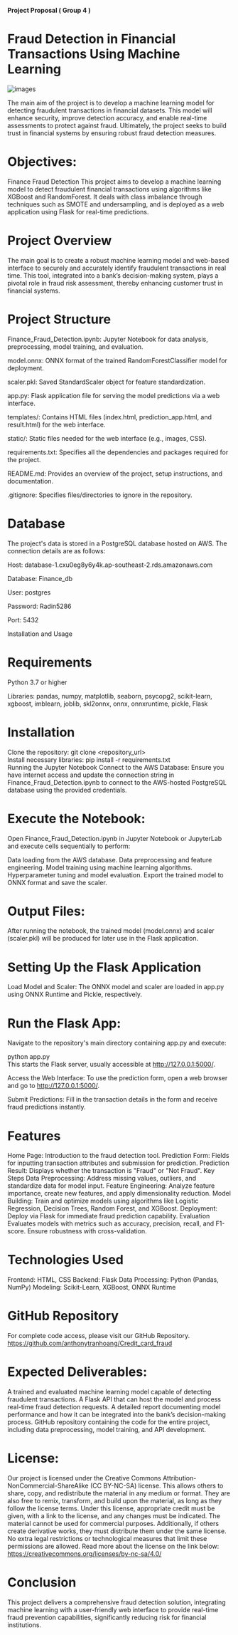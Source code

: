 **Project Proposal ( Group 4 )**

# Fraud Detection in Financial Transactions Using Machine Learning
![images](https://github.com/user-attachments/assets/896def5a-0056-4ada-9592-87c54612d7a2)















The main aim of the project is to develop a machine learning model for detecting fraudulent transactions in financial datasets. This model will enhance security, improve detection accuracy, and enable real-time assessments to protect against fraud. Ultimately, the project seeks to build trust in financial systems by ensuring robust fraud detection measures.


# Objectives:

Finance Fraud Detection
This project aims to develop a machine learning model to detect fraudulent financial transactions using algorithms like XGBoost and RandomForest. It deals with class imbalance through techniques such as SMOTE and undersampling, and is deployed as a web application using Flask for real-time predictions.

# Project Overview

The main goal is to create a robust machine learning model and web-based interface to securely and accurately identify fraudulent transactions in real time. This tool, integrated into a bank’s decision-making system, plays a pivotal role in fraud risk assessment, thereby enhancing customer trust in financial systems.

# Project Structure
Finance_Fraud_Detection.ipynb: Jupyter Notebook for data analysis, preprocessing, model training, and evaluation.

model.onnx: ONNX format of the trained RandomForestClassifier model for deployment.

scaler.pkl: Saved StandardScaler object for feature standardization.

app.py: Flask application file for serving the model predictions via a web interface.

templates/: Contains HTML files (index.html, prediction_app.html, and result.html) for the web interface.

static/: Static files needed for the web interface (e.g., images, CSS).

requirements.txt: Specifies all the dependencies and packages required for the project.

README.md: Provides an overview of the project, setup instructions, and documentation.

.gitignore: Specifies files/directories to ignore in the repository.

# Database

The project's data is stored in a PostgreSQL database hosted on AWS. The connection details are as follows:

Host: database-1.cxu0eg8y6y4k.ap-southeast-2.rds.amazonaws.com

Database: Finance_db

User: postgres

Password: Radin5286

Port: 5432

Installation and Usage

# Requirements

Python 3.7 or higher

Libraries: pandas, numpy, matplotlib, seaborn, psycopg2, scikit-learn, xgboost, imblearn, joblib, skl2onnx, onnx, onnxruntime, pickle, Flask

# Installation

Clone the repository:
git clone <repository_url>  
Install necessary libraries:
pip install -r requirements.txt  
Running the Jupyter Notebook
Connect to the AWS Database:
Ensure you have internet access and update the connection string in Finance_Fraud_Detection.ipynb to connect to the AWS-hosted PostgreSQL database using the provided credentials.

# Execute the Notebook:

Open Finance_Fraud_Detection.ipynb in Jupyter Notebook or JupyterLab and execute cells sequentially to perform:

Data loading from the AWS database.
Data preprocessing and feature engineering.
Model training using machine learning algorithms.
Hyperparameter tuning and model evaluation.
Export the trained model to ONNX format and save the scaler.

# Output Files:

After running the notebook, the trained model (model.onnx) and scaler (scaler.pkl) will be produced for later use in the Flask application.

# Setting Up the Flask Application

Load Model and Scaler:
The ONNX model and scaler are loaded in app.py using ONNX Runtime and Pickle, respectively.

# Run the Flask App:
Navigate to the repository's main directory containing app.py and execute:

python app.py  
This starts the Flask server, usually accessible at http://127.0.0.1:5000/.

Access the Web Interface:
To use the prediction form, open a web browser and go to http://127.0.0.1:5000/.

Submit Predictions:
Fill in the transaction details in the form and receive fraud predictions instantly.

# Features

Home Page: Introduction to the fraud detection tool.
Prediction Form: Fields for inputting transaction attributes and submission for prediction.
Prediction Result: Displays whether the transaction is "Fraud" or "Not Fraud".
Key Steps
Data Preprocessing: Address missing values, outliers, and standardize data for model input.
Feature Engineering: Analyze feature importance, create new features, and apply dimensionality reduction.
Model Building: Train and optimize models using algorithms like Logistic Regression, Decision Trees, Random Forest, and XGBoost.
Deployment: Deploy via Flask for immediate fraud prediction capability.
Evaluation
Evaluates models with metrics such as accuracy, precision, recall, and F1-score. Ensure robustness with cross-validation.

# Technologies Used

Frontend: HTML, CSS
Backend: Flask
Data Processing: Python (Pandas, NumPy)
Modeling: Scikit-Learn, XGBoost, ONNX Runtime

# GitHub Repository

For complete code access, please visit our GitHub Repository.
https://github.com/anthonytranhoang/Credit_card_fraud


# Expected Deliverables:

A trained and evaluated machine learning model capable of detecting fraudulent transactions.
A Flask API that can host the model and process real-time fraud detection requests.
A detailed report documenting model performance and how it can be integrated into the bank’s decision-making process.
GitHub repository containing the code for the entire project, including data preprocessing, model training, and API development.

# License:

Our project is licensed under the Creative Commons Attribution-NonCommercial-ShareAlike (CC BY-NC-SA) license. This allows others to share, copy, and redistribute the material in any medium or format. They are also free to remix, transform, and build upon the material, as long as they follow the license terms.
Under this license, appropriate credit must be given, with a link to the license, and any changes must be indicated. The material cannot be used for commercial purposes. Additionally, if others create derivative works, they must distribute them under the same license. No extra legal restrictions or technological measures that limit these permissions are allowed.
Read more about the license on the link below:
https://creativecommons.org/licenses/by-nc-sa/4.0/

# Conclusion

This project delivers a comprehensive fraud detection solution, integrating machine learning with a user-friendly web interface to provide real-time fraud prevention capabilities, significantly reducing risk for financial institutions.







